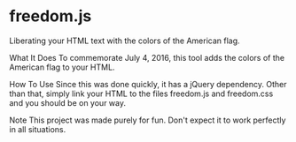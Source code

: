 # freedom.js
Liberating your HTML text with the colors of the American flag.

What It Does
To commemorate July 4, 2016, this tool adds the colors of the American flag to your HTML. 

How To Use
Since this was done quickly, it has a jQuery dependency. Other than that, simply link your HTML to the files freedom.js and freedom.css and you should be on your way.

Note
This project was made purely for fun. Don't expect it to work perfectly in all situations. 
